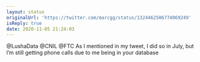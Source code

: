 ```yaml
---
layout: status
originalUrl: 'https://twitter.com/marcgg/status/1324462506774069249'
isReply: true
date: 2020-11-05 21:24:03
---
```


@LushaData @CNIL @FTC As I mentioned in my tweet, I did so in July, but I’m still getting phone calls due to me being in your database
